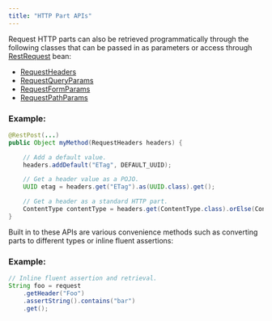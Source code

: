 ```yaml
---
title: "HTTP Part APIs"
---
```


Request HTTP parts can also be retrieved programmatically through the following classes that
can be passed in as parameters or access through [RestRequest](../apidocs/org/apache/juneau/rest/RestRequest.html) bean:
- [RequestHeaders](../apidocs/org/apache/juneau/rest/httppart/RequestHeaders.html)
- [RequestQueryParams](../apidocs/org/apache/juneau/rest/httppart/RequestQueryParams.html)
- [RequestFormParams](../apidocs/org/apache/juneau/rest/httppart/RequestFormParams.html)
- [RequestPathParams](../apidocs/org/apache/juneau/rest/httppart/RequestPathParams.html)

### Example:


```java
@RestPost(...)
public Object myMethod(RequestHeaders headers) {

    // Add a default value.
    headers.addDefault("ETag", DEFAULT_UUID);

    // Get a header value as a POJO.
    UUID etag = headers.get("ETag").as(UUID.class).get();

    // Get a header as a standard HTTP part.
    ContentType contentType = headers.get(ContentType.class).orElse(ContentType.TEXT_XML);
}
```


Built in to these APIs are various convenience methods such as converting parts to
different types or inline fluent assertions:
### Example:


```java
// Inline fluent assertion and retrieval.
String foo = request
    .getHeader("Foo")
    .assertString().contains("bar")
    .get();

```
